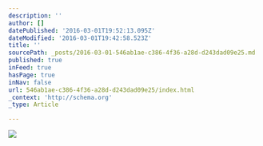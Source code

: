 ```yaml
---
description: ''
author: []
datePublished: '2016-03-01T19:52:13.095Z'
dateModified: '2016-03-01T19:42:58.523Z'
title: ''
sourcePath: _posts/2016-03-01-546ab1ae-c386-4f36-a28d-d243dad09e25.md
published: true
inFeed: true
hasPage: true
inNav: false
url: 546ab1ae-c386-4f36-a28d-d243dad09e25/index.html
_context: 'http://schema.org'
_type: Article

---
```

![](https://the-grid-user-content.s3-us-west-2.amazonaws.com/acec8d9c-444f-45c8-93f5-be4672713e80.png)